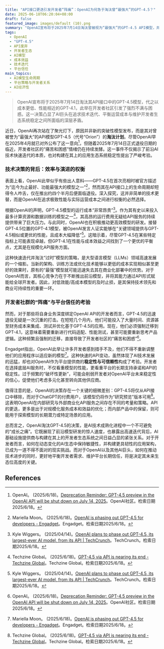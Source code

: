 ```yaml
---
title: "API接口更迭引发开发者“阵痛”：OpenAI为何急于淘汰曾“最强大”的GPT-4.5？"
date: 2025-06-18T06:20:04+08:00
draft: false
featured_image: images/default (10).png
summary: "OpenAI宣布将于2025年7月14日淘汰曾被视为“最强大”的GPT-4.5 API模型，并以成本效益更高的GPT-4.1取而代之。此举引发了开发者社区的强烈不满，凸显出AI平台在高速迭代中，平衡运营成本、技术进步与维护开发者信任所面临的挑战。文章深入分析了OpenAI决策背后的经济和技术考量，以及这对未来AI应用开发生态可能产生的深远影响。"
tags: 
  - OpenAI
  - "GPT-4.5"
  - API废弃
  - 开发者生态
  - AI模型
  - 成本效益
  - 技术迭代
  - 平台信任
main_topics: 
  - AI模型生命周期
  - 平台策略与开发者关系
  - AI经济性
---
```


> OpenAI宣布将于2025年7月14日淘汰其API接口中的GPT-4.5模型，代之以成本更低、性能相近的GPT-4.1，此举在开发者社区引发了强烈不满与困惑。这一决策凸显了AI巨头在追求技术迭代、平衡运营成本与维护开发者生态系统稳定之间所面临的深层矛盾。

近日，OpenAI再次站在了聚光灯下，原因并非新的突破性模型发布，而是其对曾被誉为“最强大”的API模型GPT-4.5（代号“Orion”）的**淘汰计划**。尽管OpenAI早在2025年4月就已对外公布了这一意向[^1]，但随着2025年7月14日正式退役日期的临近，开发者社区的“痛苦和困惑”情绪仍在持续发酵。这一事件不仅揭示了前沿AI技术快速迭代的本质，也对构建在其上的应用生态系统稳定性提出了严峻考验。

### 技术决策的背后：效率与演进的权衡

表面上看，OpenAI此举似乎有些出人意料——GPT-4.5在首次亮相时被官方描述为“迄今为止最好、功能最强大的模型之一”[^2]，然而其在API接口上的生命周期却短得令人咋舌，仅在推出约四个半月后便面临退役。深入探究，这并非简单的技术更替，而是OpenAI在追求极致性能与实际运营成本之间进行权衡的必然选择。

根据OpenAI的声明，GPT-4.5模型的运行成本“非常昂贵”[^3]。作为其有史以来投入最多计算资源和数据训练的模型之一[^4]，其高昂的运行费用无疑给API服务的持续提供带来了巨大压力。与此同时，OpenAI也在积极推动更高效模型的研发。接替GPT-4.5位置的GPT-4.1模型，被OpenAI发言人证实能够在“关键领域提供与GPT-4.5相似或更优的性能，且成本大幅降低”[^3]。这暗示着，尽管GPT-4.5在某些特定指标上可能表现卓越，但GPT-4.1在性能与成本效益之间找到了一个更优的平衡点，尤其是在规模化API服务方面。

这种快速迭代并淘汰“过时”模型的策略，是大型语言模型（LLMs）领域高速发展的一个缩影。当新的架构、训练方法或优化技术能够以更低的成本实现相似甚至更好的效果时，原有的“最强”模型就可能迅速失去其在商业化部署中的优势。对于OpenAI而言，其核心竞争力在于不断推出前沿模型，并将其能力通过API形式赋能给全球开发者。因此，对低效能/高成本模型的及时止损，是其保持技术领先和商业可持续性的重要一环。

### 开发者社群的“阵痛”与平台信任的考验

然而，对于那些将自身业务深度绑定OpenAI API的开发者而言，GPT-4.5的迅速退役无疑是一次沉重的打击。在短短几个月内，他们可能投入了大量时间、资源甚至财务成本来集成、测试并优化基于GPT-4.5的应用。现在，他们必须强制迁移到GPT-4.1，这意味着需要重新进行代码适配、性能测试，甚至可能要重新思考产品逻辑。这种频繁且强制的迁移，直接导致了开发者社区的“痛苦和困惑”[^1]。

Engadget指出，OpenAI此举让许多开发者感到措手不及，他们不得不重新调整他们的应用程序以适应新的模型[^2]。这种快速的API变动，虽然体现了AI技术发展的迅猛，却也对OpenAI作为平台提供商的**稳定性与可信赖性**构成了考验。开发者在选择底层AI服务时，不仅看重模型的性能，更看重平台的长期支持承诺和API的稳定性。过于频繁的“破坏性更新”，可能会削弱开发者对OpenAI平台未来稳定性的信心，促使他们考虑多元化甚至转向其他供应商。

值得注意的是，OpenAI的决策存在一个关键的细微差别：GPT-4.5将仅从API接口中移除，而对于ChatGPT的付费用户，该模型仍将作为“研究预览”版本可用[^4]。这表明OpenAI在内部研究与外部商业化API服务之间存在不同的考量和策略。API的更迭，更多是出于对规模化服务成本和效益的优化；而内部产品中的保留，则可能用于探索模型的长期潜力或特定场景的应用。

总而言之，OpenAI淘汰GPT-4.5的决策，是AI技术成熟化进程中一个不可避免的“成长之痛”。它既展现了前沿模型研发的惊人速度，也暴露出高速迭代背后，AI基础设施提供商与构建在其上的开发者生态系统之间日益凸显的紧张关系。对于开发者而言，如何在动态变化的AI生态中保持敏捷性，并构建更具韧性的应用架构，已成为一道不得不面对的现实挑战。而对于OpenAI以及其他AI巨头，如何在推动技术进步的同时，更好地平衡开发者需求、维护平台长期信任，将是决定其未来生态位高度的关键。

## References
[^1]: OpenAI。 (2025/6/18)。[Deprecation Reminder: GPT-4.5 preview in the OpenAI API will be shut down on July 14, 2025](https://community.openai.com/t/deprecation-reminder-gpt-4-5-preview-in-the-openai-api-will-be-shut-down-on-july-14-2025/1290214)。OpenAI社区。检索日期2025/6/18。
[^2]: Mariella Moon。 (2025/6/18)。[OpenAI is phasing out GPT-4.5 for developers - Engadget](https://www.engadget.com/ai/openai-is-phasing-out-gpt-45-for-developers-185554841.html)。Engadget。检索日期2025/6/18。
[^3]: Kyle Wiggers。 (2025/04/14)。[OpenAI plans to phase out GPT-4.5, its largest-ever AI model, from its API | TechCrunch](https://techcrunch.com/2025/04/14/openai-plans-to-wind-down-gpt-4-5-its-largest-ever-ai-model-in-its-api/)。TechCrunch。检索日期2025/6/18。
[^4]: Techzine Global。 (2025/6/18)。[GPT-4.5 via API is nearing its end - Techzine Global](https://www.techzine.eu/news/applications/130570/gpt-4-5-via-api-is-nearing-its-end/)。Techzine Global。检索日期2025/6/18。
